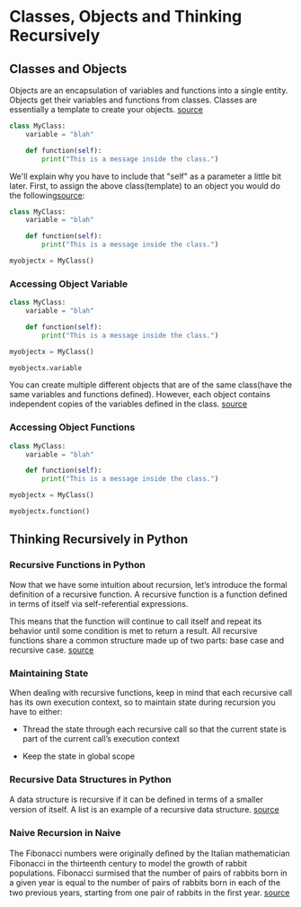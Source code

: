 # Classes, Objects and Thinking Recursively

## Classes and Objects

Objects are an encapsulation of variables and functions into a single entity. Objects get their variables and functions from classes. Classes are essentially a template to create your objects. [source](https://www.learnpython.org/en/Classes_and_Objects)

```python 
class MyClass:
    variable = "blah"

    def function(self):
        print("This is a message inside the class.")
```

We'll explain why you have to include that "self" as a parameter a little bit later. First, to assign the above class(template) to an object you would do the following[source](https://www.learnpython.org/en/Classes_and_Objects):

```python
class MyClass:
    variable = "blah"

    def function(self):
        print("This is a message inside the class.")

myobjectx = MyClass()
```

### Accessing Object Variable

```python
class MyClass:
    variable = "blah"

    def function(self):
        print("This is a message inside the class.")

myobjectx = MyClass()

myobjectx.variable
```

You can create multiple different objects that are of the same class(have the same variables and functions defined). However, each object contains independent copies of the variables defined in the class. [source](https://www.learnpython.org/en/Classes_and_Objects)

### Accessing Object Functions

```python
class MyClass:
    variable = "blah"

    def function(self):
        print("This is a message inside the class.")

myobjectx = MyClass()

myobjectx.function()
```

## Thinking Recursively in Python

### Recursive Functions in Python

Now that we have some intuition about recursion, let’s introduce the formal definition of a recursive function. A recursive function is a function defined in terms of itself via self-referential expressions.

This means that the function will continue to call itself and repeat its behavior until some condition is met to return a result. All recursive functions share a common structure made up of two parts: base case and recursive case. [source](https://realpython.com/python-thinking-recursively/)

### Maintaining State

When dealing with recursive functions, keep in mind that each recursive call has its own execution context, so to maintain state during recursion you have to either:

- Thread the state through each recursive call so that the current state is part of the current call’s execution context

- Keep the state in global scope

### Recursive Data Structures in Python

A data structure is recursive if it can be deﬁned in terms of a smaller version of itself. A list is an example of a recursive data structure. [source](https://realpython.com/python-thinking-recursively/)

### Naive Recursion in Naive

The Fibonacci numbers were originally deﬁned by the Italian mathematician Fibonacci in the thirteenth century to model the growth of rabbit populations. Fibonacci surmised that the number of pairs of rabbits born in a given year is equal to the number of pairs of rabbits born in each of the two previous years, starting from one pair of rabbits in the ﬁrst year. [source](https://realpython.com/python-thinking-recursively/)
